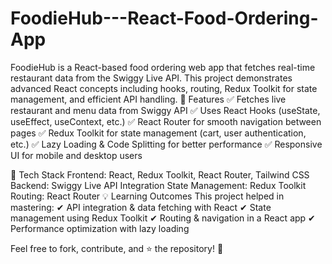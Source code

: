 # FoodieHub---React-Food-Ordering-App
FoodieHub is a React-based food ordering web app that fetches real-time restaurant data from the Swiggy Live API. This project demonstrates advanced React concepts including hooks, routing, Redux Toolkit for state management, and efficient API handling.
🚀 Features
✅ Fetches live restaurant and menu data from Swiggy API
✅ Uses React Hooks (useState, useEffect, useContext, etc.)
✅ React Router for smooth navigation between pages
✅ Redux Toolkit for state management (cart, user authentication, etc.)
✅ Lazy Loading & Code Splitting for better performance
✅ Responsive UI for mobile and desktop users

🔧 Tech Stack
Frontend: React, Redux Toolkit, React Router, Tailwind CSS
Backend: Swiggy Live API Integration
State Management: Redux Toolkit
Routing: React Router
💡 Learning Outcomes
This project helped in mastering:
✔ API integration & data fetching with React
✔ State management using Redux Toolkit
✔ Routing & navigation in a React app
✔ Performance optimization with lazy loading

Feel free to fork, contribute, and ⭐ the repository! 🚀
